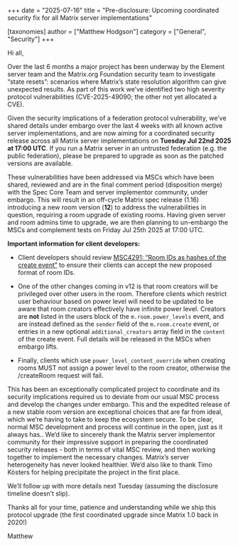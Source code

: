 +++
date = "2025-07-16"
title = "Pre-disclosure: Upcoming coordinated security fix for all Matrix server implementations"

[taxonomies]
author = ["Matthew Hodgson"]
category = ["General", "Security"]
+++

Hi all,

Over the last 6 months a major project has been underway by the Element server team and the Matrix.org Foundation security team to investigate “state resets”: scenarios where Matrix’s state resolution algorithm can give unexpected results.  As part of this work we’ve identified two high severity protocol vulnerabilities (CVE-2025-49090; the other not yet allocated a CVE).

Given the security implications of a federation protocol vulnerability, we’ve shared details under embargo over the last 4 weeks with all known active server implementations, and are now aiming for a coordinated security release across all Matrix server implementations on **Tuesday Jul 22nd 2025 at 17:00 UTC**.  If you run a Matrix server in an untrusted federation (e.g. the public federation), please be prepared to upgrade as soon as the patched versions are available.

These vulnerabilities have been addressed via MSCs which have been shared, reviewed and are in the final comment period (disposition merge) with the Spec Core Team and server implementor community, under embargo.  This will result in an off-cycle Matrix spec release (1.16) introducing a new room version (**12**) to address the vulnerabilities in question, requiring a room upgrade of existing rooms.  Having given server and room admins time to upgrade, we are then planning to un-embargo the MSCs and complement tests on Friday Jul 25th 2025 at 17:00 UTC.

**Important information for client developers:**

* Client developers should review [MSC4291: “Room IDs as hashes of the create event”](https://github.com/matrix-org/matrix-spec-proposals/blob/matthew/msc4291/proposals/4291-room-ids-as-hashes.md) to ensure their clients can accept the new proposed format of room IDs.

* One of the other changes coming in v12 is that room creators will be privileged over other users in the room. Therefore clients which restrict user behaviour based on power level will need to be updated to be aware that room creators effectively have infinite power level. Creators are **not** listed in the users block of the `m.room.power_levels` event, and are instead defined as the `sender` field of the `m.room.create` event, or entries in a new optional `additional_creators` array field in the `content` of the create event. Full details will be released in the MSCs when embargo lifts.

* Finally, clients which use `power_level_content_override` when creating rooms MUST not assign a power level to the room creator, otherwise the /createRoom request will fail.

This has been an exceptionally complicated project to coordinate and its security implications required us to deviate from our usual MSC process and develop the changes under embargo. This and the expedited release of a new stable room version are exceptional choices that are far from ideal, which we’re having to take to keep the ecosystem secure.  To be clear, normal MSC development and process will continue in the open, just as it always has.. We’d like to sincerely thank the Matrix server implementor community for their impressive support in preparing the coordinated security releases - both in terms of vital MSC review, and then working together to implement the necessary changes. Matrix’s server heterogeneity has never looked healthier. We’d also like to thank Timo Kösters for helping precipitate the project in the first place.

We’ll follow up with more details next Tuesday (assuming the disclosure timeline doesn’t slip).

Thanks all for your time, patience and understanding while we ship this protocol upgrade (the first coordinated upgrade since Matrix 1.0 back in 2020!)

Matthew

